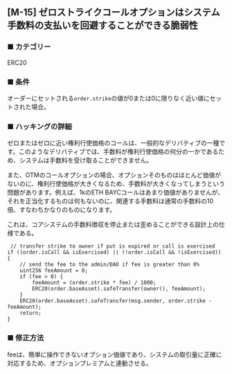 ## [M-15] ゼロストライクコールオプションはシステム手数料の支払いを回避することができる脆弱性

### ■ カテゴリー

ERC20

### ■ 条件

オーダーにセットされる`order.strike`の値が0または0に限りなく近い値にセットされた場合。

### ■ ハッキングの詳細

ゼロまたはゼロに近い権利行使価格のコールは、一般的なデリバティブの一種です。このようなデリバティブでは、手数料が権利行使価格の何分の一かであるため、システムは手数料を受け取ることができません。  

また、OTMのコールオプションの場合、オプションそのものはほとんど価値がないのに、権利行使価格が大きくなるため、手数料が大きくなってしまうという問題があります。例えば、1kのETH BAYCコールはあまり価値がありませんが、それを正当化するものは何もないのに、関連する手数料は通常の手数料の10倍、すなわちかなりのものになります。  

これは、コアシステムの手数料徴収を停止または歪めることができる設計上の仕様である。

```sol
 // transfer strike to owner if put is expired or call is exercised
if ((order.isCall && isExercised) || (!order.isCall && !isExercised)) {
    // send the fee to the admin/DAO if fee is greater than 0%
    uint256 feeAmount = 0;
    if (fee > 0) {
        feeAmount = (order.strike * fee) / 1000;
        ERC20(order.baseAsset).safeTransfer(owner(), feeAmount);
    }
    ERC20(order.baseAsset).safeTransfer(msg.sender, order.strike - feeAmount);
    return;
}
```

### ■ 修正方法

feeは、簡単に操作できないオプション価値であり、システムの取引量に正確に対応するため、オプションプレミアムと連動させる。